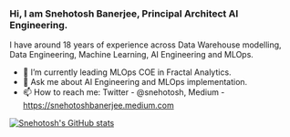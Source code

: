 ### Hi, I am Snehotosh Banerjee, Principal Architect AI Engineering. 
I have around 18 years of experience across Data Warehouse modelling, Data Engineering, Machine Learning, AI Engineering and MLOps.

- 🔭 I’m currently leading MLOps COE in Fractal Analytics.
- 💬 Ask me about AI Engineering and MLOps implementation.
- 📫 How to reach me: Twitter - @snehotosh, Medium - https://snehotoshbanerjee.medium.com

[![Snehotosh's GitHub stats](https://github-readme-stats.vercel.app/api?username=snehotosh&count_private=true&show_icons=true&hide_title=true)](https://github.com/snehotosh/github-readme-stats)

